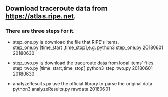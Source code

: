 ## Download traceroute data from https://atlas.ripe.net.


### There are three steps for it.

* step_one.py is download the file that RIPE's items.  
step_one.py [time_start ,time_stop],e.g. python3 step_one.py 20180601 20180630

* step_two.py is download the traceroute data from local items' files. 
step_two.py [time_start,time_stop] python3 step_two.py 20180601 20180630

* analyzeResults.py use the official library to parse the original data. 
python3 analyzeResults.py rawdata.20180601 

